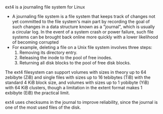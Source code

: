 
ext4 is a journaling file system for Linux
- A journaling file system is a file system that keeps track of changes not yet committed to the file system's main part by recording the goal of such changes in a data structure known as a "journal", which is usually a circular log. In the event of a system crash or power failure, such file systems can be brought back online more quickly with a lower likelihood of becoming corrupted
- For example, deleting a file on a Unix file system involves three steps:
    1. Removing its directory entry.
    2. Releasing the inode to the pool of free inodes.
    3. Returning all disk blocks to the pool of free disk blocks.

The ext4 filesystem can support volumes with sizes in theory up to 64 zebibyte (ZiB) and single files with sizes up to 16 tebibytes (TiB) with the standard 4 KiB block size, and volumes with sizes up to 1 yobibyte (YiB) with 64 KiB clusters, though a limitation in the extent format makes 1 exbibyte (EiB) the practical limit.

ext4 uses checksums in the journal to improve reliability, since the journal is one of the most used files of the disk.